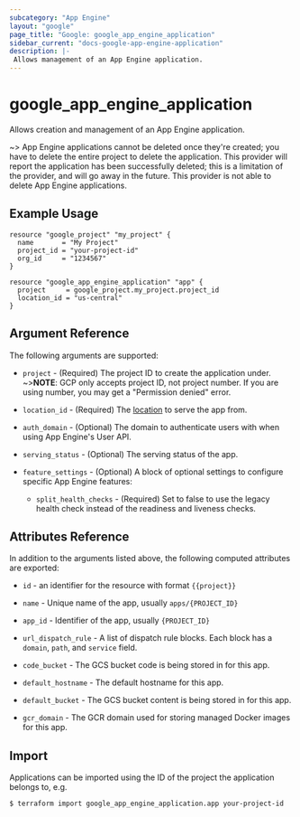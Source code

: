 ```yaml
---
subcategory: "App Engine"
layout: "google"
page_title: "Google: google_app_engine_application"
sidebar_current: "docs-google-app-engine-application"
description: |-
 Allows management of an App Engine application.
---
```


# google_app_engine_application

Allows creation and management of an App Engine application.

~> App Engine applications cannot be deleted once they're created; you have to delete the
   entire project to delete the application. This provider will report the application has been
   successfully deleted; this is a limitation of the provider, and will go away in the future.
   This provider is not able to delete App Engine applications.

## Example Usage

```hcl
resource "google_project" "my_project" {
  name       = "My Project"
  project_id = "your-project-id"
  org_id     = "1234567"
}

resource "google_app_engine_application" "app" {
  project     = google_project.my_project.project_id
  location_id = "us-central"
}
```

## Argument Reference

The following arguments are supported:

* `project` - (Required) The project ID to create the application under.
   ~>**NOTE**: GCP only accepts project ID, not project number. If you are using number,
   you may get a "Permission denied" error.

* `location_id` - (Required) The [location](https://cloud.google.com/appengine/docs/locations)
   to serve the app from.

* `auth_domain` - (Optional) The domain to authenticate users with when using App Engine's User API.

* `serving_status` - (Optional) The serving status of the app.

* `feature_settings` - (Optional) A block of optional settings to configure specific App Engine features:

  * `split_health_checks` - (Required) Set to false to use the legacy health check instead of the readiness
    and liveness checks.

## Attributes Reference

In addition to the arguments listed above, the following computed attributes are
exported:

* `id` - an identifier for the resource with format `{{project}}`

* `name` - Unique name of the app, usually `apps/{PROJECT_ID}`

* `app_id` - Identifier of the app, usually `{PROJECT_ID}`

* `url_dispatch_rule` - A list of dispatch rule blocks. Each block has a `domain`, `path`, and `service` field.

* `code_bucket` - The GCS bucket code is being stored in for this app.

* `default_hostname` - The default hostname for this app.

* `default_bucket` - The GCS bucket content is being stored in for this app.

* `gcr_domain` - The GCR domain used for storing managed Docker images for this app.

## Import

Applications can be imported using the ID of the project the application belongs to, e.g.

```
$ terraform import google_app_engine_application.app your-project-id
```
